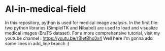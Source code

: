 # AI-in-medical-field
In this repository, python is used for medical image analysis.
In the first file: two python libraries (SimpleITK and Nibabel) are used to load and visualize medical images (BraTS dataset).
For a more comprehensive tutorial, visit my youtube channel : https://youtu.be/rBIetBho0x4 
Well here I'm gonna add some lines in add_line branch :)

